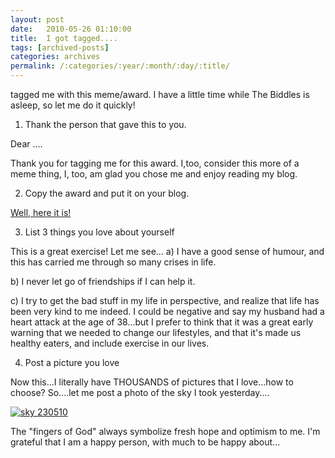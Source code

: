 ```yaml
---
layout: post
date:	2010-05-26 01:10:00
title:  I got tagged....
tags: [archived-posts]
categories: archives
permalink: /:categories/:year/:month/:day/:title/
---
```

<lj user="aneeta_04"> tagged me  with this meme/award. I have a little time while The Biddles is asleep, so let me do it quickly!



1. Thank the person that gave this to you.

Dear <lj user="aneeta_04">....

Thank you for tagging me for this award.  I,too, consider this more of a meme thing, I, too, am glad you chose me and enjoy reading my blog. 

2. Copy the award and put it on your blog.

<a href="http://i370.photobucket.com/albums/oo148/anipin/0002g0dr.jpg"> Well, here it is! </a>


3. List 3 things you love about yourself

This is a great exercise! Let me see...
a) I have a good sense of humour, and this has carried me through so many crises in life.

b) I never let go of friendships if I can help it.

c) I try to get the bad stuff in my life in perspective, and realize that life has been very kind to me indeed. I could be negative and say my husband had a heart attack at the age of 38...but I prefer to think that it was a great early warning that we needed to change our lifestyles, and that it's made us healthy eaters, and include exercise in our lives.

4. Post a picture you love


Now this...I literally have THOUSANDS of pictures that I love...how to choose? So....let me post a photo of the sky I took yesterday....

<a href="http://s967.photobucket.com/albums/ae160/pedoral/?action=view&current=IMG_5536.jpg" target="_blank"><img src="http://i967.photobucket.com/albums/ae160/pedoral/IMG_5536.jpg" border="0" alt="sky 230510"></a>


The "fingers of God" always symbolize fresh hope and optimism to me. I'm grateful that I am a happy person, with much to be happy about...
